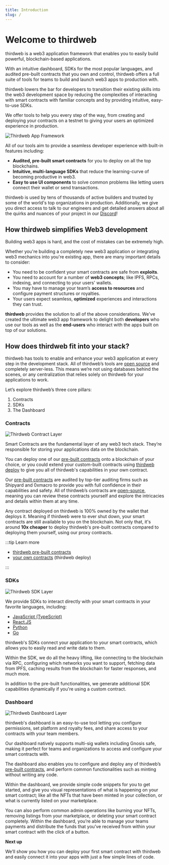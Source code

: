 ```yaml
---
title: Introduction
slug: /
---
```


# Welcome to thirdweb

thirdweb is a web3 application framework that enables you to easily build powerful, blockchain-based applications.

With an intuitive dashboard, SDKs for the most popular languages, and audited pre-built contracts that you own and control, thirdweb offers a full suite of tools for teams to build and launch web3 apps to production with.

thirdweb lowers the bar for developers to transition their existing skills into the web3 development space by reducing the complexities of interacting with smart contracts with familiar concepts and by providing intuitive, easy-to-use SDKs.

We offer tools to help you every step of the way, from creating and deploying your contracts on a testnet to giving your users an optimized experience in production.

![Thirdweb App Framework](./assets/app-framework.png)

All of our tools aim to provide a seamless developer experience with built-in features including:

- **Audited, pre-built smart contracts** for you to deploy on all the top blockchains.
- **Intuitive, multi-language SDKs** that reduce the learning-curve of becoming productive in web3.
- **Easy to use UI components** to solve common problems like letting users connect their wallet or send transactions.

thirdweb is used by tens of thousands of active builders and trusted by some of the world's top organizations in production. Additionally, we give you direct access to talk to our engineers and get detailed answers about all the quirks and nuances of your project in our [Discord](https://discord.com/invite/thirdweb)!

## How thirdweb simplifies Web3 development

Building web3 apps is hard, and the cost of mistakes can be extremely high.

Whether you're building a completely new web3 application or integrating web3 mechanics into you're existing app, there are many important details to consider:

- You need to be confident your smart contracts are safe from **exploits**.
- You need to account for a number of **web3 concepts**; like IPFS, RPCs, indexing, and connecting to your users' wallets.
- You may have to manage your team’s **access to resources** and configure payment structures or royalties.
- Your users expect seamless, **optimized** experiences and interactions they can trust.

**thirdweb** provides the solution to all of the above considerations. We've created the ultimate web3 app framework to delight both **developers** who use our tools as well as the **end-users** who interact with the apps built on top of our solutions.

## How does thirdweb fit into your stack?

thirdweb has tools to enable and enhance your web3 application at every step in the development stack. All of thirdweb’s tools are [open source](https://github.com/orgs/thirdweb-dev) and completely server-less. This means we’re not using databases behind the scenes, or any centralization that relies solely on thirdweb for your applications to work.

Let’s explore thirdweb’s three core pillars:

1. Contracts
2. SDKs
3. The Dashboard

### Contracts

![Thirdweb Contract Layer](./assets/contract-layer.png)

Smart Contracts are the fundamental layer of any web3 tech stack. They’re responsible for storing your applications data on the blockchain.

You can deploy one of our [pre-built contracts](/pre-built-contracts) onto a blockchain of your choice, or you could extend your custom-built contracts using [thirdweb deploy](/thirdweb-deploy) to give you all of thirdweb's capabilities in your own contract.

Our [pre-built contracts](/pre-built-contracts) are audited by top-tier auditing firms such as Shipyard and 0xmacro to provide you with full confidence in their capabilities and safety. All of thirdweb’s contracts are [open-source](https://github.com/thirdweb-dev/contracts), meaning you can review these contracts yourself and explore the intricacies and details within them at any time.

Any contract deployed on thirdweb is 100% owned by the wallet that deploys it. Meaning if thirdweb were to ever shut down, your smart contracts are still available to you on the blockchain. Not only that, it's around **10x cheaper** to deploy thirdweb's pre-built contracts compared to deploying them yourself, using our proxy contracts.

:::tip Learn more

- [thirdweb pre-built contracts](/pre-built-contracts)
- [your own contracts](/thirdweb-deploy) (thirdweb deploy)

:::

### SDKs

![Thirdweb SDK Layer](./assets/sdk-layer.png)

We provide SDKs to interact directly with your smart contracts in your favorite languages, including:

- [JavaScript (TypeScript)](/typescript)
- [React.JS](/react)
- [Python](/python)
- [Go](/go)

thirdweb's SDKs connect your application to your smart contracts, which allows you to easily read and write data to them.

Within the SDK, we do all the heavy lifting, like connecting to the blockchain via RPC, configuring which networks you want to support, fetching data from IPFS, caching results from the blockchain for faster responses, and much more.

In addition to the pre-built functionalities, we generate additional SDK capabilities dynamically if you're using a custom contract.

### Dashboard

![Thirdweb Dashboard Layer](./assets/dashboard-layer.png)

thirdweb's dashboard is an easy-to-use tool letting you configure permissions, set platform and royalty fees, and share access to your contracts with your team members.

Our dashboard natively supports multi-sig wallets including Gnosis safe, making it perfect for teams and organizations to access and configure your smart contracts with.

The dashboard also enables you to configure and deploy any of thirdweb’s [pre-built contracts](/pre-built-contracts), and perform common functionalities such as minting without writing any code.

Within the dashboard, we provide simple code snippets for you to get started, and give you visual representations of what is happening on your smart contract; like all the NFTs that have been minted in your collection, or what is currently listed on your marketplace.

You can also perform common admin operations like burning your NFTs, removing listings from your marketplace, or deleting your smart contract completely. Within the dashboard, you’re able to manage your teams payments and distribute the funds that you’ve received from within your smart contract with the click of a button.

**Next up**

We’ll show you how you can deploy your first smart contract with thirdweb and easily connect it into your apps with just a few simple lines of code.
